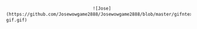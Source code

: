                                      ![Jose](https://github.com/Josewowgame2888/Josewowgame2888/blob/master/gifntext-gif.gif)
